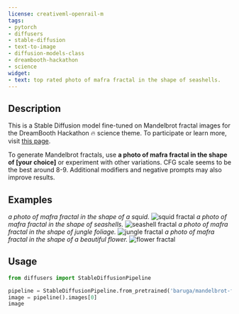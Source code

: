 ```yaml
---
license: creativeml-openrail-m
tags:
- pytorch
- diffusers
- stable-diffusion
- text-to-image
- diffusion-models-class
- dreambooth-hackathon
- science
widget:
- text: top rated photo of mafra fractal in the shape of seashells.
---
```


## Description
This is a Stable Diffusion model fine-tuned on Mandelbrot fractal images for the DreamBooth Hackathon 🔥 science theme. To participate or learn more, visit [this page](https://huggingface.co/dreambooth-hackathon). 

To generate Mandelbrot fractals, use **a photo of mafra fractal in the shape of [your choice]** or experiment with other variations. CFG scale seems to be the best around 8-9. Additional modifiers and negative prompts may also improve results.

## Examples
*a photo of mafra fractal in the shape of a squid.*
![squid fractal](https://i.imgur.com/UHJ5K7J.png)
*a photo of mafra fractal in the shape of seashells.*
![seashell fractal](https://i.imgur.com/PgzEOAV.png)
*a photo of mafra fractal in the shape of jungle foliage.*
![jungle fractal](https://i.imgur.com/v6ISc3u.png)
*a photo of mafra fractal in the shape of a beautiful flower.*
![flower fractal](https://i.imgur.com/9VIk2Jc.png)


## Usage

```python
from diffusers import StableDiffusionPipeline

pipeline = StableDiffusionPipeline.from_pretrained('baruga/mandelbrot-fractals')
image = pipeline().images[0]
image
```
